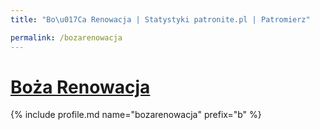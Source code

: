 ```yaml
---
title: "Bo\u017Ca Renowacja | Statystyki patronite.pl | Patromierz"

permalink: /bozarenowacja
---
```


# [Boża Renowacja](https://patronite.pl/bozarenowacja)

{% include profile.md name="bozarenowacja" prefix="b" %}
